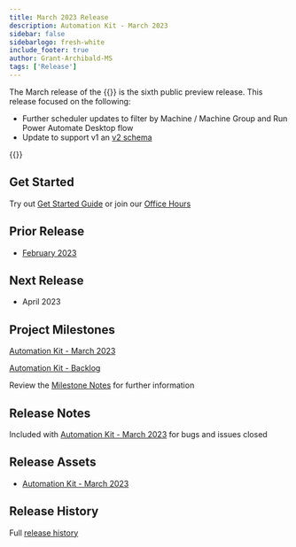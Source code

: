 ```yaml
---
title: March 2023 Release
description: Automation Kit - March 2023
sidebar: false
sidebarlogo: fresh-white
include_footer: true
author: Grant-Archibald-MS
tags: ['Release']
---
```


The March release of the {{<product-name>}} is the sixth public preview release. This release focused on the following:

- Further scheduler updates to filter by Machine / Machine Group and Run Power Automate Desktop flow
- Update to support v1 an [v2 schema](https://learn.microsoft.com/en-us/power-automate/desktop-flows/schema)

{{<questions name="/content/en-us/releases/march-2023.json" completed="Thank you for providing feedback" showNavigationButtons=false >}}

## Get Started

Try out [Get Started Guide](/get-started) or join our [Office Hours](/office-hours)

## Prior Release

- [February 2023](/releases/february-2023)

## Next Release

- April 2023

## Project Milestones

[Automation Kit - March 2023](https://github.com/orgs/microsoft/projects/486/views/10)

[Automation Kit - Backlog](https://github.com/orgs/microsoft/projects/486/views/1)

Review the [Milestone Notes](/releases/milestones) for further information

## Release Notes

Included with [Automation Kit - March 2023](https://github.com/microsoft/powercat-automation-kit/releases/tag/AutomationKit-March2023) for bugs and issues closed

## Release Assets

- [Automation Kit - March 2023](https://github.com/microsoft/powercat-automation-kit/releases/tag/AutomationKit-March2023)

## Release History

Full [release history](/releases)
